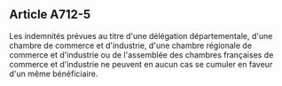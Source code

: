 Article A712-5
----
Les indemnités prévues au titre d'une délégation départementale, d'une chambre
de commerce et d'industrie, d'une chambre régionale de commerce et d'industrie
ou de l'assemblée des chambres françaises de commerce et d'industrie ne peuvent
en aucun cas se cumuler en faveur d'un même bénéficiaire.
